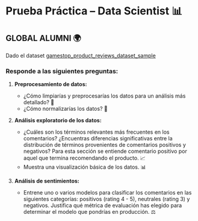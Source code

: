 # Prueba Práctica – Data Scientist 📊

## GLOBAL ALUMNI 🌍

Dado el dataset [gamestop_product_reviews_dataset_sample](https://www.kaggle.com/datasets/thedevastator/gamestop-customer-reviews-dataset)

### Responde a las siguientes preguntas:

1. **Preprocesamiento de datos:**
   - ¿Cómo limpiarías y preprocesarías los datos para un análisis más detallado? 🧹
   - ¿Cómo normalizarías los datos? 📏

2. **Análisis exploratorio de los datos:**
   - ¿Cuáles son los términos relevantes más frecuentes en los comentarios? ¿Encuentras diferencias significativas entre la distribución de términos provenientes de comentarios positivos y negativos? Para esta sección se entiende comentario positivo por aquel que termina recomendando el producto. 📈
   - Muestra una visualización básica de los datos. 📊

3. **Análisis de sentimientos:**
   - Entrene uno o varios modelos para clasificar los comentarios en las siguientes categorías: positivos (rating 4 - 5), neutrales (rating 3) y negativos. Justifica qué métrica de evaluación has elegido para determinar el modelo que pondrías en producción. ⚖️

